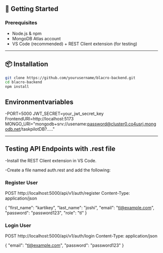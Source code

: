 ## 🚀 Getting Started

### Prerequisites
- Node.js & npm
- MongoDB Atlas account
- VS Code (recommended) + REST Client extension (for testing)

---

## 📦 Installation

```bash
git clone https://github.com/yourusername/blacro-backend.git
cd blacro-backend
npm install
```

## Environmentvariables

-PORT=5000
JWT_SECRET=your_jwt_secret_key
FrontendURI=http://localhost:5173
MONGO_URI="mongodb+srv://usename:password@cluster0.co4usrj.mongodb.net/taskpilotDB?....."

---

## Testing API Endpoints with .rest file

-Install the REST Client extension in VS Code.

-Create a file named auth.rest and add the following:
### Register User
POST http://localhost:5000/api/v1/auth/register
Content-Type: application/json

{
  "first_name": "kartikey",
  "last_name": "joshi",
  "email": "tl@example.com",
  "password": "password123",
  "role": "tl"
}

### Login User
POST http://localhost:5000/api/v1/auth/login
Content-Type: application/json

{
  "email": "tl@example.com",
  "password": "password123"
}
